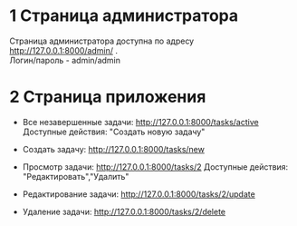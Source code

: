 

# 1 Страница администратора
Cтраница администратора доступна по адресу http://127.0.0.1:8000/admin/ .  
Логин/пароль - admin/admin  


# 2 Страница приложения
* Все незавершенные задачи: http://127.0.0.1:8000/tasks/active  
Доступные действия: "Создать новую задачу"

* Создать задачу: http://127.0.0.1:8000/tasks/new

* Просмотр задачи: http://127.0.0.1:8000/tasks/2 
Доступные действия: "Редактировать","Удалить"

* Редактирование задачи: http://127.0.0.1:8000/tasks/2/update 
* Удаление задачи: http://127.0.0.1:8000/tasks/2/delete 
 

